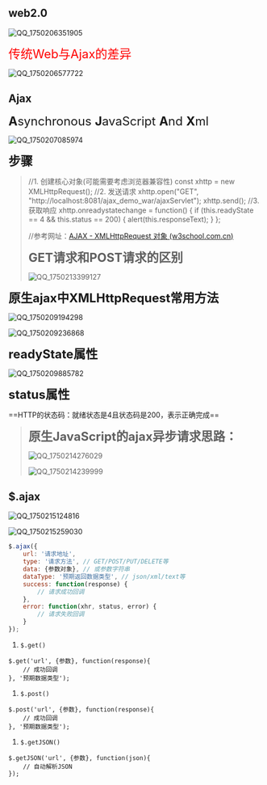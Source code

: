 ## web2.0

![QQ_1750206351905](./imgs/QQ_1750206351905.png)

<span style="color:red;font-size:1.5rem">传统Web与Ajax的差异</span>

![QQ_1750206577722](./imgs/QQ_1750206577722.png)

## Ajax

<span style="font-size:1.5rem"><strong>A</strong>synchronous <strong>J</strong>avaScript <strong>A</strong>nd <strong>X</strong>ml</span>

![QQ_1750207085974](./imgs/QQ_1750207085974.png)

<span style="font-weight:bold; font-size: 1.5rem">步骤</span>

> //1. 创建核心对象(可能需要考虑浏览器兼容性)
>  const xhttp = new XMLHttpRequest();
>  //2. 发送请求
>  xhttp.open("GET", "http://localhost:8081/ajax_demo_war/ajaxServlet");
>  xhttp.send();
>  //3. 获取响应
>  xhttp.onreadystatechange = function() {
>      if (this.readyState == 4 && this.status == 200) {
>              alert(this.responseText);
>      }
>  };
>
> //参考网址：[AJAX - XMLHttpRequest 对象 (w3school.com.cn)](https://www.w3school.com.cn/js/js_ajax_http.asp)
>
> 
>
> <span style="font-size:1.5rem;font-weight:bold">GET请求和POST请求的区别</span>
>
> ![QQ_1750213399127](./imgs/QQ_1750213399127.png)

<span style="font-size:1.5rem;font-weight:bold">原生ajax中XMLHttpRequest常用方法</span>

![QQ_1750209194298](./imgs/QQ_1750209194298.png)

![QQ_1750209236868](./imgs/QQ_1750209236868.png)

<span style="font-size:1.5rem;font-weight:bold">readyState属性</span>

![QQ_1750209885782](./imgs/QQ_1750209885782.png)

<span style="font-size:1.5rem;font-weight:bold">status属性</span>

==HTTP的状态码：就绪状态是4且状态码是200，表示正确完成==

> <span style="font-size:1.5rem;font-weight:bold">原生JavaScript的ajax异步请求思路：</span>
>
> ![QQ_1750214276029](./imgs/QQ_1750214276029.png)
>
> ![QQ_1750214239999](./imgs/QQ_1750214239999.png)





## $.ajax

![QQ_1750215124816](./imgs/QQ_1750215124816.png)

![QQ_1750215259030](./imgs/QQ_1750215259030.png)

```javascript
$.ajax({
    url: '请求地址',
    type: '请求方法', // GET/POST/PUT/DELETE等
    data: {参数对象}, // 或参数字符串
    dataType: '预期返回数据类型', // json/xml/text等
    success: function(response) {
        // 请求成功回调
    },
    error: function(xhr, status, error) {
        // 请求失败回调
    }
});
```

1. `$.get()`

```
$.get('url', {参数}, function(response){
    // 成功回调
}, '预期数据类型');
```

1. `$.post()`

```
$.post('url', {参数}, function(response){
    // 成功回调
}, '预期数据类型');
```

1. `$.getJSON()`

```
$.getJSON('url', {参数}, function(json){
    // 自动解析JSON
});
```
